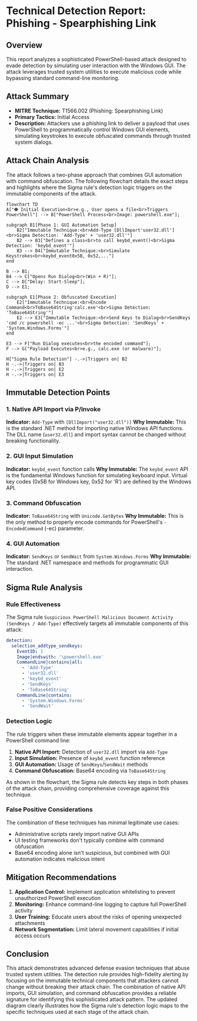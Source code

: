 # Technical Detection Report: Phishing - Spearphishing Link

## Overview

This report analyzes a sophisticated PowerShell-based attack designed to evade detection by simulating user interaction with the Windows GUI. The attack leverages trusted system utilities to execute malicious code while bypassing standard command-line monitoring.

## Attack Summary

- **MITRE Technique:** T1566.002 (Phishing: Spearphishing Link)
- **Primary Tactics:** Initial Access
- **Description:** Attackers use a phishing link to deliver a payload that uses PowerShell to programmatically control Windows GUI elements, simulating keystrokes to execute obfuscated commands through trusted system dialogs.

## Attack Chain Analysis

The attack follows a two-phase approach that combines GUI automation with command obfuscation. The following flowchart details the exact steps and highlights where the Sigma rule's detection logic triggers on the immutable components of the attack.

```mermaid
flowchart TD
A["❶ Initial Execution<br>e.g., User opens a file<br>Triggers PowerShell"] --> B["PowerShell Process<br>Image: powershell.exe"];

subgraph B1[Phase 1: GUI Automation Setup]
    B2["Immutable Technique:<br>Add-Type [DllImport'user32.dll']<br>Sigma Detection: 'Add-Type' + 'user32.dll'"]
    B2 --> B3["Defines a class<br>to call keybd_event()<br>Sigma Detection: 'keybd_event'"]
    B3 --> B4["Immutable Technique:<br>Simulate Keystrokes<br>keybd_event0x5B, 0x52,..."]
end

B --> B1;
B4 --> C["Opens Run Dialog<br>(Win + R)"];
C --> D["Delay: Start-Sleep"];
D --> E1;

subgraph E1[Phase 2: Obfuscated Execution]
    E2["Immutable Technique:<br>Encode Command<br>ToBase64String'calc.exe'<br>Sigma Detection: 'ToBase64String'"]
    E2 --> E3["Immutable Technique:<br>Send Keys to Dialog<br>SendKeys 'cmd /c powershell -ec ...'<br>Sigma Detection: 'SendKeys' + 'System.Windows.Forms'"]
end

E3 --> F["Run Dialog executes<br>the encoded command"];
F --> G["Payload Executes<br>e.g., calc.exe (or malware)"];

H["Sigma Rule Detection"] -.->|Triggers on| B2
H -.->|Triggers on| B3
H -.->|Triggers on| E2
H -.->|Triggers on| E3
```

## Immutable Detection Points

### 1. Native API Import via P/Invoke
**Indicator:** `Add-Type` with `[DllImport("user32.dll")]`
**Why Immutable:** This is the standard .NET method for importing native Windows API functions. The DLL name (`user32.dll`) and import syntax cannot be changed without breaking functionality.

### 2. GUI Input Simulation
**Indicator:** `keybd_event` function calls
**Why Immutable:** The `keybd_event` API is the fundamental Windows function for simulating keyboard input. Virtual key codes (0x5B for Windows key, 0x52 for 'R') are defined by the Windows API.

### 3. Command Obfuscation
**Indicator:** `ToBase64String` with `Unicode.GetBytes`
**Why Immutable:** This is the only method to properly encode commands for PowerShell's `-EncodedCommand` (-ec) parameter.

### 4. GUI Automation
**Indicator:** `SendKeys` or `SendWait` from `System.Windows.Forms`
**Why Immutable:** The standard .NET namespace and methods for programmatic GUI interaction.

## Sigma Rule Analysis

### Rule Effectiveness
The Sigma rule `Suspicious PowerShell Malicious Document Activity (SendKeys / Add-Type)` effectively targets all immutable components of this attack:

```yaml
detection:
  selection_addtype_sendkeys:
    EventID: 1
    Image|endswith: '\powershell.exe'
    CommandLine|contains|all:
      - 'Add-Type'
      - 'user32.dll'
      - 'keybd_event'
      - 'SendKeys'
      - 'ToBase64String'
    CommandLine|contains:
      - 'System.Windows.Forms'
      - 'SendWait'
```

### Detection Logic
The rule triggers when these immutable elements appear together in a PowerShell command line:
1. **Native API Import:** Detection of `user32.dll` import via `Add-Type`
2. **Input Simulation:** Presence of `keybd_event` function reference
3. **GUI Automation:** Usage of `SendKeys`/`SendWait` methods
4. **Command Obfuscation:** Base64 encoding via `ToBase64String`

As shown in the flowchart, the Sigma rule detects key steps in both phases of the attack chain, providing comprehensive coverage against this technique.

### False Positive Considerations
The combination of these techniques has minimal legitimate use cases:
- Administrative scripts rarely import native GUI APIs
- UI testing frameworks don't typically combine with command obfuscation
- Base64 encoding alone isn't suspicious, but combined with GUI automation indicates malicious intent

## Mitigation Recommendations

1. **Application Control:** Implement application whitelisting to prevent unauthorized PowerShell execution
2. **Monitoring:** Enhance command-line logging to capture full PowerShell activity
3. **User Training:** Educate users about the risks of opening unexpected attachments
4. **Network Segmentation:** Limit lateral movement capabilities if initial access occurs

## Conclusion

This attack demonstrates advanced defense evasion techniques that abuse trusted system utilities. The detection rule provides high-fidelity alerting by focusing on the immutable technical components that attackers cannot change without breaking their attack chain. The combination of native API imports, GUI simulation, and command obfuscation provides a reliable signature for identifying this sophisticated attack pattern. The updated diagram clearly illustrates how the Sigma rule's detection logic maps to the specific techniques used at each stage of the attack chain.